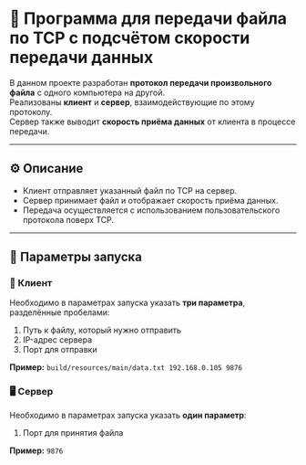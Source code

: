 # 📡 Программа для передачи файла по TCP с подсчётом скорости передачи данных

В данном проекте разработан **протокол передачи произвольного файла** с одного компьютера на другой.  
Реализованы **клиент** и **сервер**, взаимодействующие по этому протоколу.  
Сервер также выводит **скорость приёма данных** от клиента в процессе передачи.

---

## ⚙️ Описание

- Клиент отправляет указанный файл по TCP на сервер.  
- Сервер принимает файл и отображает скорость приёма данных.  
- Передача осуществляется с использованием пользовательского протокола поверх TCP.

---

## 🚀 Параметры запуска

### 🧩 Клиент

Необходимо в параметрах запуска указать **три параметра**, разделённые пробелами:
1. Путь к файлу, который нужно отправить  
2. IP-адрес сервера  
3. Порт для отправки  

**Пример:**
```build/resources/main/data.txt 192.168.0.105 9876```


### 🖥️ Сервер
Необходимо в параметрах запуска указать **один параметр**:
1. Порт для принятия файла

**Пример:**
```9876```
